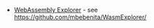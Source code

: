 - [WebAssembly Explorer](http://mbebenita.github.io/WasmExplorer/) - see https://github.com/mbebenita/WasmExplorer/